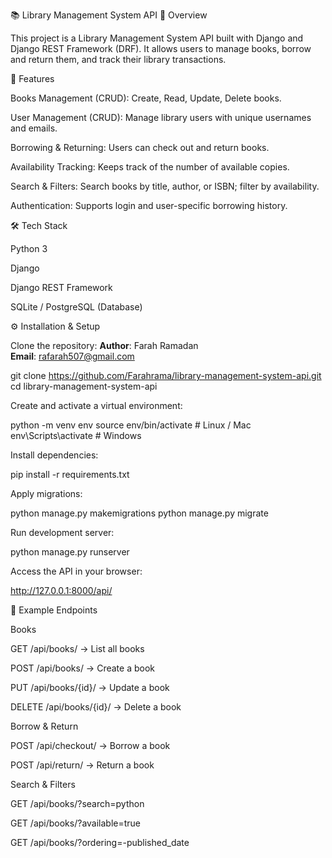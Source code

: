 📚 Library Management System API
📌 Overview

This project is a Library Management System API built with Django and Django REST Framework (DRF).
It allows users to manage books, borrow and return them, and track their library transactions.

🚀 Features

Books Management (CRUD): Create, Read, Update, Delete books.

User Management (CRUD): Manage library users with unique usernames and emails.

Borrowing & Returning: Users can check out and return books.

Availability Tracking: Keeps track of the number of available copies.

Search & Filters: Search books by title, author, or ISBN; filter by availability.

Authentication: Supports login and user-specific borrowing history.

🛠️ Tech Stack

Python 3

Django

Django REST Framework

SQLite / PostgreSQL (Database)

⚙️ Installation & Setup

Clone the repository:
**Author**: Farah Ramadan  
**Email**: rafarah507@gmail.com

git clone https://github.com/Farahrama/library-management-system-api.git
cd library-management-system-api


Create and activate a virtual environment:

python -m venv env
source env/bin/activate   # Linux / Mac
env\Scripts\activate      # Windows


Install dependencies:

pip install -r requirements.txt


Apply migrations:

python manage.py makemigrations
python manage.py migrate


Run development server:

python manage.py runserver


Access the API in your browser:

http://127.0.0.1:8000/api/

🔑 Example Endpoints

Books

GET /api/books/ → List all books

POST /api/books/ → Create a book

PUT /api/books/{id}/ → Update a book

DELETE /api/books/{id}/ → Delete a book

Borrow & Return

POST /api/checkout/ → Borrow a book

POST /api/return/ → Return a book

Search & Filters

GET /api/books/?search=python

GET /api/books/?available=true

GET /api/books/?ordering=-published_date
